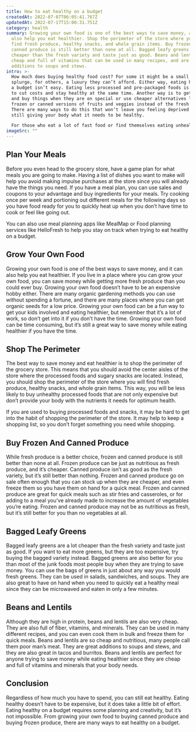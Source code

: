 ```yaml
---
title: How to eat healthy on a budget
createdAt: 2022-07-07T06:05:41.767Z
updatedAt: 2022-07-17T15:00:31.751Z
category: health
summary: Growing your own food is one of the best ways to save money, and it can
  also help you eat healthier. Shop the perimeter of the store where you will
  find fresh produce, healthy snacks, and whole grain items. Buy frozen and
  canned produce is still better than none at all. Bagged leafy greens are a lot
  cheaper than the fresh variety and taste just as good. Beans and lentils are
  cheap and full of vitamins that can be used in many recipes, and are great
  additions to soups and stews.
intro: >-
  How much does buying healthy food cost? For some it might be a small
  splurge, for others, a luxury they can’t afford. Either way, eating healthy on
  a budget isn’t easy. Eating less processed and pre-packaged foods is one way
  to cut costs and stay healthy at the same time. Another way is to get creative
  and buy things when they are on special or use cheaper alternatives like
  frozen or canned versions of fruits and veggies instead of the fresh ones.
  There are many ways to do this that won’t leave you feeling deprived while
  still giving your body what it needs to be healthy. 

  For those who eat a lot of fast food or find themselves eating unhealthy because it’s cheaper than buying wholesome foods, these tips will help you make healthier choices while saving money at the same time.
imageSrc: ""
---
```


## Plan Your Meals

Before you even head to the grocery store, have a game plan for what meals you are going to make. Having a list of dishes you want to make will help you avoid making impulse purchases at the store since you will already have the things you need. If you have a meal plan, you can use sales and coupons to your advantage and buy ingredients for your meals. Try cooking once per week and portioning out different meals for the following days so you have food ready for you to quickly heat up when you don’t have time to cook or feel like going out.

You can also use meal planning apps like MealMap or Food planning services like HelloFresh to help you stay on track when trying to eat healthy on a budget.

## Grow Your Own Food

Growing your own food is one of the best ways to save money, and it can also help you eat healthier. If you live in a place where you can grow your own food, you can save money while getting more fresh produce than you could ever buy. Growing your own food doesn’t have to be an expensive hobby either. There are many organic gardening methods you can use without spending a fortune, and there are many places where you can get organic seeds for a low price. Growing your own food can be a fun way to get your kids involved and eating healthier, but remember that it’s a lot of work, so don’t get into it if you don’t have the time. Growing your own food can be time consuming, but it’s still a great way to save money while eating healthier if you have the time.

## Shop The Perimeter

The best way to save money and eat healthier is to shop the perimeter of the grocery store. This means that you should avoid the center aisles of the store where the processed foods and sugary snacks are located. Instead, you should shop the perimeter of the store where you will find fresh produce, healthy snacks, and whole grain items. This way, you will be less likely to buy unhealthy processed foods that are not only expensive but don’t provide your body with the nutrients it needs for optimum health.

If you are used to buying processed foods and snacks, it may be hard to get into the habit of shopping the perimeter of the store. It may help to keep a shopping list, so you don’t forget something you need while shopping.

## Buy Frozen And Canned Produce

While fresh produce is a better choice, frozen and canned produce is still better than none at all. Frozen produce can be just as nutritious as fresh produce, and it’s cheaper. Canned produce isn’t as good as the fresh variety, but it’s still better than nothing. Frozen and canned produce go on sale often enough that you can stock up when they are cheaper, and even freeze them so you have them on hand for a quick meal. Frozen and canned produce are great for quick meals such as stir fries and casseroles, or for adding to a meal you’ve already made to increase the amount of vegetables you’re eating. Frozen and canned produce may not be as nutritious as fresh, but it’s still better for you than no vegetables at all.

## Bagged Leafy Greens

Bagged leafy greens are a lot cheaper than the fresh variety and taste just as good. If you want to eat more greens, but they are too expensive, try buying the bagged variety instead. Bagged greens are also better for you than most of the junk foods most people buy when they are trying to save money. You can use the bags of greens in just about any way you would fresh greens. They can be used in salads, sandwiches, and soups. They are also great to have on hand when you need to quickly eat a healthy meal since they can be microwaved and eaten in only a few minutes.

## Beans and Lentils

Although they are high in protein, beans and lentils are also very cheap. They are also full of fiber, vitamins, and minerals. They can be used in many different recipes, and you can even cook them in bulk and freeze them for quick meals. Beans and lentils are so cheap and nutritious, many people call them poor man’s meat. They are great additions to soups and stews, and they are also great in tacos and burritos. Beans and lentils are perfect for anyone trying to save money while eating healthier since they are cheap and full of vitamins and minerals that your body needs.

## Conclusion

Regardless of how much you have to spend, you can still eat healthy. Eating healthy doesn’t have to be expensive, but it does take a little bit of effort. Eating healthy on a budget requires some planning and creativity, but it’s not impossible. From growing your own food to buying canned produce and buying frozen produce, there are many ways to eat healthy on a budget.
